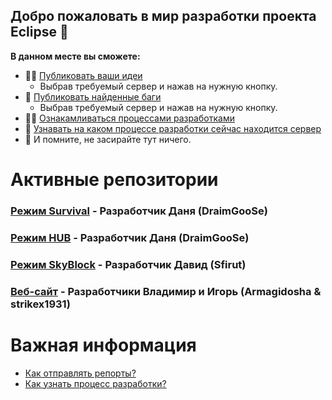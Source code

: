 ## Добро пожаловать в мир разработки проекта Eclipse 👋


**В данном месте вы сможете:**

- 🙋‍♀️ [Публиковать ваши идеи](#)
    - Выбрав требуемый сервер и нажав на нужную кнопку.
- 🌈 [Публиковать найденные баги](#)
    - Выбрав требуемый сервер и нажав на нужную кнопку.
- 👩‍💻 [Ознакамливаться процессами разработками](https://github.com/orgs/Server-Eclipse/projects/2)
- 🍿 [Узнавать на каком процессе разработки сейчас находится сервер](https://github.com/orgs/Server-Eclipse/projects/2)
- 🧙 И помните, не засирайте тут ничего.


# Активные репозитории
### [Режим Survival](https://github.com/Server-Eclipse/Survival) - Разработчик Даня (DraimGooSe)
### [Режим HUB](https://github.com/Server-Eclipse/HUB) - Разработчик Даня (DraimGooSe)
### [Режим SkyBlock](https://github.com/Server-Eclipse/SkyBlock) - Разработчик Давид (Sfirut)
### [Веб-сайт](https://github.com/Server-Eclipse/Website) - Разработчики Владимир и Игорь (Armagidosha & strikex1931)

# Важная информация
- [Как отправлять репорты?](https://github.com/Server-Eclipse/Survival/wiki/%D0%9A%D0%B0%D0%BA-%D0%BF%D0%BE%D0%BB%D1%8C%D0%B7%D0%BE%D0%B2%D0%B0%D1%82%D1%8C%D1%81%D1%8F-Github)
- [Как узнать процесс разработки?](https://github.com/Server-Eclipse/Survival/wiki/%D0%9A%D0%B0%D0%BA-%D0%BF%D0%BE%D0%BB%D1%8C%D0%B7%D0%BE%D0%B2%D0%B0%D1%82%D1%8C%D1%81%D1%8F-Github)
